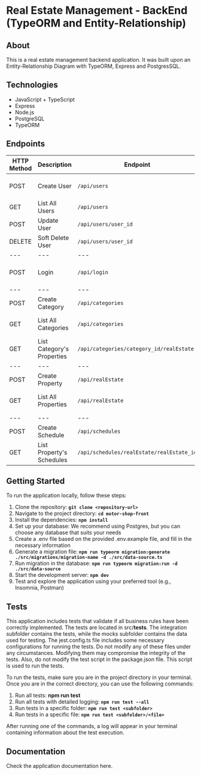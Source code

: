# Real Estate Management - BackEnd (TypeORM and Entity-Relationship)

## About
This is a real estate management backend application. It was built upon an Entity-Relationship Diagram with TypeORM, Express and PostgresSQL.

## Technologies
- JavaScript + TypeScript
- Express
- Node.js
- PostgreSQL
- TypeORM

## Endpoints

| HTTP Method | Description | Endpoint | User Types | Authentication Required |
| --- | --- | --- | --- | --- |
| POST | Create User | `/api/users` | Admin and NotAdmin | No Authentication |
| GET | List All Users | `/api/users` | Admin | Authentication |
| POST | Update User | `/api/users/user_id` | Admin | Authentication |
| DELETE | Soft Delete User | `/api/users/user_id` | Admin | Authentication |
| --- | --- | --- | --- | --- |
| POST | Login | `/api/login` | Admin and NotAdmin | No Authentication |
| --- | --- | --- | --- | --- |
| POST | Create Category | `/api/categories` | Admin | Authentication |
| GET | List All Categories | `/api/categories` | Admin and NotAdmin | No Authentication |
| GET | List Category's Properties | `/api/categories/category_id/realEstate` | Admin and NotAdmin | No Authentication |
| --- | --- | --- | --- | --- |
| POST | Create Property | `/api/realEstate` | Admin | Authentication |
| GET | List All Properties | `/api/realEstate` | Admin and NotAdmin | No Authentication |
| --- | --- | --- | --- | --- |
| POST | Create Schedule | `/api/schedules` | Admin | Authentication |
| GET | List Property's Schedules | `/api/schedules/realEstate/realEstate_id` | Admin | Authentication |


## Getting Started
To run the application locally, follow these steps:

1. Clone the repository: **`git clone <repository-url>`**
2. Navigate to the project directory: **`cd motor-shop-front`**
3. Install the dependencies: **`npm install`**
4. Set up your database: We recommend using Postgres, but you can choose any database that suits your needs
5. Create a .env file based on the provided .env.example file, and fill in the necessary information
6. Generate a migration file: **`npm run typeorm migration:generate ./src/migrations/migration-name -d ./src/data-source.ts`**
7. Run migration in the database: **`npm run typeorm migration:run -d ./src/data-source`**
8. Start the development server: **`npm dev`**
9. Test and explore the application using your preferred tool (e.g., Insomnia, Postman)

## Tests
This application includes tests that validate if all business rules have been correctly implemented. The tests are located in src/__tests__. The integration subfolder contains the tests, while the mocks subfolder contains the data used for testing. The jest.config.ts file includes some necessary configurations for running the tests. Do not modify any of these files under any circumstances. Modifying them may compromise the integrity of the tests. Also, do not modify the test script in the package.json file. This script is used to run the tests.

To run the tests, make sure you are in the project directory in your terminal. Once you are in the correct directory, you can use the following commands:

1. Run all tests: **npm run test**
2. Run all tests with detailed logging: **`npm run test --all`**
3. Run tests in a specific folder: **`npm run test <subfolder>`**
4. Run tests in a specific file: **`npm run test <subfolder>/<file>`**

After running one of the commands, a log will appear in your terminal containing information about the test execution.

## Documentation
Check the application documentation here.




